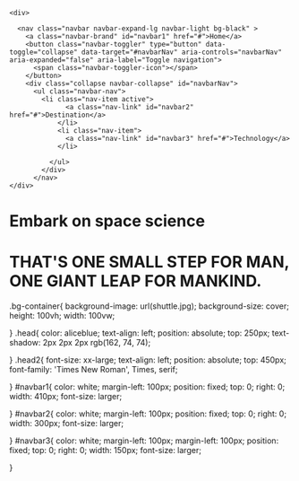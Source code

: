 <!DOCTYPE html>
<html lang="en">
<head>
    <link rel="stylesheet" href="Space.CSS">
    <link href="https://cdn.jsdelivr.net/npm/bootstrap@5.3.3/dist/css/bootstrap.min.css" rel="stylesheet" integrity="sha384-QWTKZyjpPEjISv5WaRU9OFeRpok6YctnYmDr5pNlyT2bRjXh0JMhjY6hW+ALEwIH" crossorigin="anonymous">
</head>
<body>
   
    <div>
        
      <nav class="navbar navbar-expand-lg navbar-light bg-black" >
        <a class="navbar-brand" id="navbar1" href="#">Home</a>
        <button class="navbar-toggler" type="button" data-toggle="collapse" data-target="#navbarNav" aria-controls="navbarNav" aria-expanded="false" aria-label="Toggle navigation">
          <span class="navbar-toggler-icon"></span>
        </button>
        <div class="collapse navbar-collapse" id="navbarNav">
          <ul class="navbar-nav">
            <li class="nav-item active">
                  <a class="nav-link" id="navbar2" href="#">Destination</a>
                </li>
                <li class="nav-item">
                  <a class="nav-link" id="navbar3" href="#">Technology</a>
                </li>
               
              </ul>
            </div>
          </nav>
    </div>
    
 <div>
    <div class="bg-container">
        <h1 class="head">Embark on space science</h1>
        <h1 class="head2">THAT'S ONE SMALL STEP FOR MAN, ONE GIANT LEAP FOR MANKIND.</h1>
        
        
    
</div>
   
</body>
</html>

.bg-container{
    background-image: url(shuttle.jpg);
    background-size: cover;
    height: 100vh;
    width: 100vw;
    
}
.head{
    color: aliceblue;
    text-align: left;
    position: absolute;
    top: 250px;
    text-shadow: 2px 2px 2px rgb(162, 74, 74);
    
}
.head2{
    font-size: xx-large;
    text-align: left;
    position: absolute;
    top: 450px;
    font-family: 'Times New Roman', Times, serif;
    
}
#navbar1{
    color: white;
    margin-left: 100px;
    position: fixed;
    top: 0;
    right: 0;
    width: 410px;
    font-size: larger;
    
}
#navbar2{
    color: white;
    margin-left: 100px;
    position: fixed;
    top: 0;
    right: 0;
    width: 300px;
    font-size: larger;
    
}
#navbar3{
    color: white;
    margin-left: 100px;
    margin-left: 100px;
    position: fixed;
    top: 0;
    right: 0;
    width: 150px;
    font-size: larger;
    
}
